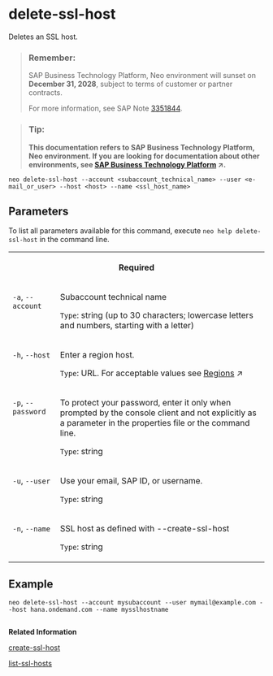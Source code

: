 <!-- loiof7241b71da0b4643971bcf6102366ba9 -->

# delete-ssl-host

Deletes an SSL host.



> ### Remember:  
> SAP Business Technology Platform, Neo environment will sunset on **December 31, 2028**, subject to terms of customer or partner contracts.
> 
> For more information, see SAP Note [3351844](https://launchpad.support.sap.com/#/notes/3351844).

> ### Tip:  
> **This documentation refers to SAP Business Technology Platform, Neo environment. If you are looking for documentation about other environments, see [SAP Business Technology Platform](https://help.sap.com/viewer/65de2977205c403bbc107264b8eccf4b/Cloud/en-US/6a2c1ab5a31b4ed9a2ce17a5329e1dd8.html "SAP Business Technology Platform (SAP BTP) is an integrated offering comprised of four technology portfolios: database and data management, application development and integration, analytics, and intelligent technologies. The platform offers users the ability to turn data into business value, compose end-to-end business processes, and build and extend SAP applications quickly.") :arrow_upper_right:.**



```
neo delete-ssl-host --account <subaccount_technical_name> --user <e-mail_or_user> --host <host> --name <ssl_host_name>
```



## Parameters



To list all parameters available for this command, execute `neo help delete-ssl-host` in the command line.


<table>
<tr>
<th valign="top" colspan="2">

Required



</th>
</tr>
<tr>
<td valign="top">

`-a`, `--account`



</td>
<td valign="top">

Subaccount technical name

`Type`: string \(up to 30 characters; lowercase letters and numbers, starting with a letter\)



</td>
</tr>
<tr>
<td valign="top">

`-h`, `--host`



</td>
<td valign="top">

Enter a region host.

`Type`: URL. For acceptable values see [Regions](https://help.sap.com/viewer/65de2977205c403bbc107264b8eccf4b/Cloud/en-US/350356d1dc314d3199dca15bd2ab9b0e.html "You can deploy applications in different regions. Each region represents a geographical location (for example, Europe, US East) where applications, data, or services are hosted.") :arrow_upper_right:



</td>
</tr>
<tr>
<td valign="top">

`-p`, `--password`



</td>
<td valign="top">

To protect your password, enter it only when prompted by the console client and not explicitly as a parameter in the properties file or the command line.

`Type`: string



</td>
</tr>
<tr>
<td valign="top">

`-u`, `--user`



</td>
<td valign="top">

Use your email, SAP ID, or username.

`Type`: string



</td>
</tr>
<tr>
<td valign="top">

`-n`, `--name`



</td>
<td valign="top">

SSL host as defined with --create-ssl-host

`Type`: string



</td>
</tr>
</table>



## Example



```
neo delete-ssl-host --account mysubaccount --user mymail@example.com --host hana.ondemand.com --name mysslhostname
 
```

**Related Information**  


[create-ssl-host](create-ssl-host-3c890d5.md "Creates an SSL host for configuration of custom domains. This SSL host will be serving your custom domain.")

[list-ssl-hosts](list-ssl-hosts-e8fc50c.md "Lists SSL hosts for a given subaccount.")

